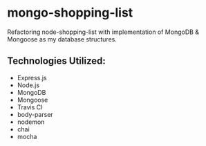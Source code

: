 # mongo-shopping-list
Refactoring node-shopping-list with implementation of MongoDB &amp; Mongoose as my database structures.

## Technologies Utilized:
  - Express.js
  - Node.js
  - MongoDB
  - Mongoose
  - Travis CI
  - body-parser
  - nodemon
  - chai
  - mocha
  
